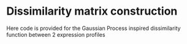 
Dissimilarity matrix construction
=================================

Here code is provided for the Gaussian Process inspired dissimilarity function between 2 expression profiles
